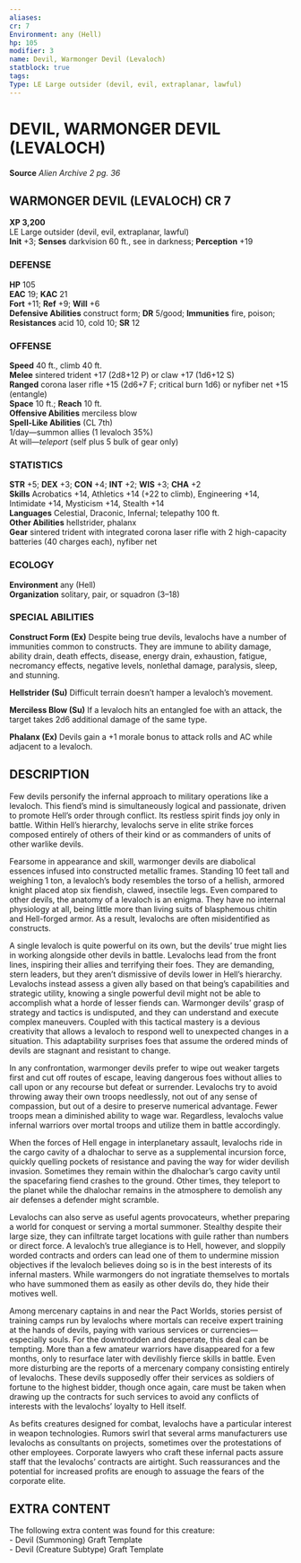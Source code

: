 ```yaml
---
aliases: 
cr: 7
Environment: any (Hell)  
hp: 105
modifier: 3
name: Devil, Warmonger Devil (Levaloch)
statblock: true
tags: 
Type: LE Large outsider (devil, evil, extraplanar, lawful)  
---
```

# DEVIL, WARMONGER DEVIL (LEVALOCH)

**Source** _Alien Archive 2 pg. 36_

## WARMONGER DEVIL (LEVALOCH) CR 7

**XP 3,200**  
LE Large outsider (devil, evil, extraplanar, lawful)  
**Init** +3; **Senses** darkvision 60 ft., see in darkness; **Perception** +19  

### DEFENSE

**HP** 105  
**EAC** 19; **KAC** 21  
**Fort** +11; **Ref** +9; **Will** +6  
**Defensive Abilities** construct form; **DR** 5/good; **Immunities** fire, poison; **Resistances** acid 10, cold 10; **SR** 12  

### OFFENSE

**Speed** 40 ft., climb 40 ft.  
**Melee** sintered trident +17 (2d8+12 P) or claw +17 (1d6+12 S)  
**Ranged** corona laser rifle +15 (2d6+7 F; critical burn 1d6) or nyfiber net +15 (entangle)  
**Space** 10 ft.; **Reach** 10 ft.  
**Offensive Abilities** merciless blow  
**Spell-Like Abilities** (CL 7th)  
1/day—summon allies (1 levaloch 35%)  
At will—_teleport_ (self plus 5 bulk of gear only)

### STATISTICS

**STR** +5; **DEX** +3; **CON** +4; **INT** +2; **WIS** +3; **CHA** +2  
**Skills** Acrobatics +14, Athletics +14 (+22 to climb), Engineering +14, Intimidate +14, Mysticism +14, Stealth +14  
**Languages** Celestial, Draconic, Infernal; telepathy 100 ft.  
**Other Abilities** hellstrider, phalanx  
**Gear** sintered trident with integrated corona laser rifle with 2 high-capacity batteries (40 charges each), nyfiber net

### ECOLOGY

**Environment** any (Hell)  
**Organization** solitary, pair, or squadron (3–18)

### SPECIAL ABILITIES

**Construct Form (Ex)** Despite being true devils, levalochs have a number of immunities common to constructs. They are immune to ability damage, ability drain, death effects, disease, energy drain, exhaustion, fatigue, necromancy effects, negative levels, nonlethal damage, paralysis, sleep, and stunning.

**Hellstrider (Su)** Difficult terrain doesn’t hamper a levaloch’s movement.

**Merciless Blow (Su)** If a levaloch hits an entangled foe with an attack, the target takes 2d6 additional damage of the same type.

**Phalanx (Ex)** Devils gain a +1 morale bonus to attack rolls and AC while adjacent to a levaloch.

## DESCRIPTION

Few devils personify the infernal approach to military operations like a levaloch. This fiend’s mind is simultaneously logical and passionate, driven to promote Hell’s order through conflict. Its restless spirit finds joy only in battle. Within Hell’s hierarchy, levalochs serve in elite strike forces composed entirely of others of their kind or as commanders of units of other warlike devils.

Fearsome in appearance and skill, warmonger devils are diabolical essences infused into constructed metallic frames. Standing 10 feet tall and weighing 1 ton, a levaloch’s body resembles the torso of a hellish, armored knight placed atop six fiendish, clawed, insectile legs. Even compared to other devils, the anatomy of a levaloch is an enigma. They have no internal physiology at all, being little more than living suits of blasphemous chitin and Hell-forged armor. As a result, levalochs are often misidentified as constructs.

A single levaloch is quite powerful on its own, but the devils’ true might lies in working alongside other devils in battle. Levalochs lead from the front lines, inspiring their allies and terrifying their foes. They are demanding, stern leaders, but they aren’t dismissive of devils lower in Hell’s hierarchy. Levalochs instead assess a given ally based on that being’s capabilities and strategic utility, knowing a single powerful devil might not be able to accomplish what a horde of lesser fiends can. Warmonger devils’ grasp of strategy and tactics is undisputed, and they can understand and execute complex maneuvers. Coupled with this tactical mastery is a devious creativity that allows a levaloch to respond well to unexpected changes in a situation. This adaptability surprises foes that assume the ordered minds of devils are stagnant and resistant to change.

In any confrontation, warmonger devils prefer to wipe out weaker targets first and cut off routes of escape, leaving dangerous foes without allies to call upon or any recourse but defeat or surrender. Levalochs try to avoid throwing away their own troops needlessly, not out of any sense of compassion, but out of a desire to preserve numerical advantage. Fewer troops mean a diminished ability to wage war. Regardless, levalochs value infernal warriors over mortal troops and utilize them in battle accordingly.

When the forces of Hell engage in interplanetary assault, levalochs ride in the cargo cavity of a dhalochar to serve as a supplemental incursion force, quickly quelling pockets of resistance and paving the way for wider devilish invasion. Sometimes they remain within the dhalochar’s cargo cavity until the spacefaring fiend crashes to the ground. Other times, they teleport to the planet while the dhalochar remains in the atmosphere to demolish any air defenses a defender might scramble.

Levalochs can also serve as useful agents provocateurs, whether preparing a world for conquest or serving a mortal summoner. Stealthy despite their large size, they can infiltrate target locations with guile rather than numbers or direct force. A levaloch’s true allegiance is to Hell, however, and sloppily worded contracts and orders can lead one of them to undermine mission objectives if the levaloch believes doing so is in the best interests of its infernal masters. While warmongers do not ingratiate themselves to mortals who have summoned them as easily as other devils do, they hide their motives well.

Among mercenary captains in and near the Pact Worlds, stories persist of training camps run by levalochs where mortals can receive expert training at the hands of devils, paying with various services or currencies—especially souls. For the downtrodden and desperate, this deal can be tempting. More than a few amateur warriors have disappeared for a few months, only to resurface later with devilishly fierce skills in battle. Even more disturbing are the reports of a mercenary company consisting entirely of levalochs. These devils supposedly offer their services as soldiers of fortune to the highest bidder, though once again, care must be taken when drawing up the contracts for such services to avoid any conflicts of interests with the levalochs’ loyalty to Hell itself.

As befits creatures designed for combat, levalochs have a particular interest in weapon technologies. Rumors swirl that several arms manufacturers use levalochs as consultants on projects, sometimes over the protestations of other employees. Corporate lawyers who craft these infernal pacts assure staff that the levalochs’ contracts are airtight. Such reassurances and the potential for increased profits are enough to assuage the fears of the corporate elite.

## EXTRA CONTENT

The following extra content was found for this creature:  
\- Devil (Summoning) Graft Template  
\- Devil (Creature Subtype) Graft Template

